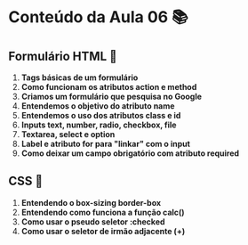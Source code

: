 # Conteúdo da Aula 06 📚

## Formulário HTML 📝
1. **Tags básicas de um formulário**
2. **Como funcionam os atributos action e method**
3. **Criamos um formulário que pesquisa no Google**
4. **Entendemos o objetivo do atributo name**
5. **Entendemos o uso dos atributos class e id**
6. **Inputs text, number, radio, checkbox, file**
7. **Textarea, select e option**
8. **Label e atributo for para "linkar" com o input**
9. **Como deixar um campo obrigatório com atributo required**

## CSS 🎨
1. **Entendendo o box-sizing border-box**
2. **Entendendo como funciona a função calc()**
3. **Como usar o pseudo seletor :checked**
4. **Como usar o seletor de irmão adjacente (+)**
